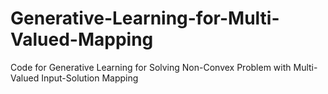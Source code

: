 # Generative-Learning-for-Multi-Valued-Mapping
Code for Generative Learning for Solving Non-Convex Problem with Multi-Valued Input-Solution Mapping
